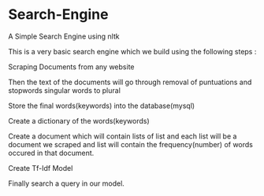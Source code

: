 # Search-Engine
A Simple Search Engine using nltk 

This is a very basic search engine which we build using the following steps :

Scraping Documents from any website

Then the text of the documents will go through
    removal of puntuations and stopwords
    singular words to plural

Store the final words(keywords) into the database(mysql)

Create a dictionary of the words(keywords)

Create a document which will contain lists of list and each list will be a document we scraped and list will contain the frequency(number) of words occured in that document.

Create Tf-Idf Model

Finally search a query in our model.
